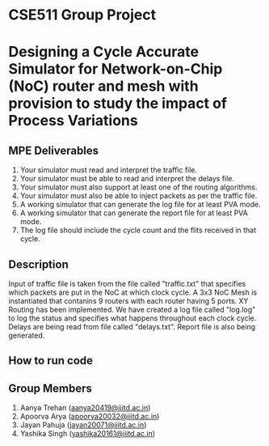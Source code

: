 # CSE511 Group Project

# Designing a Cycle Accurate Simulator for Network-on-Chip (NoC) router and mesh with provision to study the impact of Process Variations

## MPE Deliverables
1. Your simulator must read and interpret the traffic file.
2. Your simulator must be able to read and interpret the delays file.
3. Your simulator must also support at least one of the routing algorithms.
4. Your simulator must also be able to inject packets as per the traffic file.
5. A working simulator that can generate the log file for at least PVA mode.
6. A working simulator that can generate the report file for at least PVA mode.
7. The log file should include the cycle count and the flits received in that cycle.

## Description 
Input of traffic file is taken from the file called "traffic.txt" that specifies which packets are put in the NoC at which clock cycle. A 3x3 NoC Mesh is instantiated that contanins 9 routers with each router having 5 ports. XY Routing has been implemented. We have created a log file called "log.log" to log the status and specifies what happens throughout each clock cycle. Delays are being read from file called "delays.txt". Report file is also being generated.   

## How to run code


## Group Members 
1. Aanya Trehan (aanya20419@iiitd.ac.in)
2. Apoorva Arya (apoorva20032@iiitd.ac.in)
3. Jayan Pahuja (jayan20071@iiitd.ac.in)
4. Yashika Singh (yashika20161@iiitd.ac.in)
